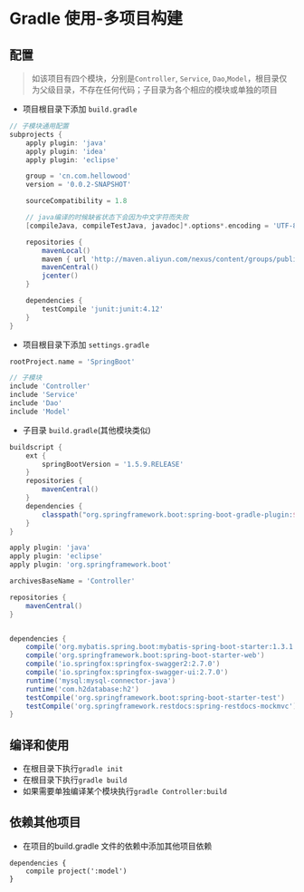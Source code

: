 # Gradle 使用-多项目构建

## 配置
> 如该项目有四个模块，分别是`Controller`, `Service`, `Dao`,`Model`，根目录仅为父级目录，不存在任何代码；子目录为各个相应的模块或单独的项目

- 项目根目录下添加 `build.gradle`
```gradle
// 子模块通用配置
subprojects {
    apply plugin: 'java'
    apply plugin: 'idea'
    apply plugin: 'eclipse'

    group = 'cn.com.hellowood'
    version = '0.0.2-SNAPSHOT'

    sourceCompatibility = 1.8

    // java编译的时候缺省状态下会因为中文字符而失败
    [compileJava, compileTestJava, javadoc]*.options*.encoding = 'UTF-8'

    repositories {
        mavenLocal()
        maven { url 'http://maven.aliyun.com/nexus/content/groups/public/' }
        mavenCentral()
        jcenter()
    }

    dependencies {
        testCompile 'junit:junit:4.12'
    }
}

```

- 项目根目录下添加 `settings.gradle`
```gradle
rootProject.name = 'SpringBoot'

// 子模块
include 'Controller'
include 'Service'
include 'Dao'
include 'Model'
```

- 子目录 `build.gradle`(其他模块类似)
```gradle
buildscript {
	ext {
		springBootVersion = '1.5.9.RELEASE'
	}
	repositories {
		mavenCentral()
	}
	dependencies {
		classpath("org.springframework.boot:spring-boot-gradle-plugin:${springBootVersion}")
	}
}

apply plugin: 'java'
apply plugin: 'eclipse'
apply plugin: 'org.springframework.boot'

archivesBaseName = 'Controller'

repositories {
	mavenCentral()
}


dependencies {
	compile('org.mybatis.spring.boot:mybatis-spring-boot-starter:1.3.1')
	compile('org.springframework.boot:spring-boot-starter-web')
	compile('io.springfox:springfox-swagger2:2.7.0')
	compile('io.springfox:springfox-swagger-ui:2.7.0')
	runtime('mysql:mysql-connector-java')
	runtime('com.h2database:h2')
	testCompile('org.springframework.boot:spring-boot-starter-test')
	testCompile('org.springframework.restdocs:spring-restdocs-mockmvc')
}

```

## 编译和使用 

- 在根目录下执行`gradle init`
- 在根目录下执行`gradle build`
- 如果需要单独编译某个模块执行`gradle Controller:build`


## 依赖其他项目
- 在项目的build.gradle 文件的依赖中添加其他项目依赖

```
dependencies {
	compile project(':model')
}
```